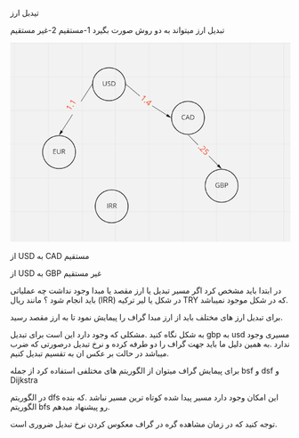 تیدبل ارز

 تبدیل ارز میتواند به   دو روش صورت بگیرد  1-مستقیم 2-غیر مستقیم

![GitHub Logo](/Images/Untitled.png)


از USD  به CAD   مستقیم

از USD  به GBP   غیر مستقیم



در ابتدا باید مشخص کرد اگر مسیر تبدیل یا ارز مقصد یا مبدا وجود نداشت چه عملیاتی باید انجام شود ؟
مانند ریال (IRR) در شکل  یا لیر ترکیه TRY  که در شکل موجود نمیباشد. 


برای تبدیل  ارز های مختلف باید از ارز مبدا گراف را پیمایش نمود تا به ارز مقصد رسید.

به شکل نگاه کنید .مشکلی که وجود دارد این است برای تبدیل gbp به usd مسیری وجود ندارد .به همین دلیل ما باید جهت گراف را دو طرفه  کرده و نرخ تبدیل درصورتی که ضرب میباشد در حالت بر عکس ان به تقسیم تبدیل کنیم.

برای پیمایش گراف میتوان از الگوریتم های مختلفی استفاده کرد از جمله bsf و dsf و Dijkstra

در الگوریتم dfs  این امکان وجود دارد مسیر پیدا شده کوتاه ترین مسیر نباشد .که بنده الگوریتم bfs رو پیشنهاد میدهم.


توجه کنید که در زمان مشاهده گره در گراف معکوس کردن نرخ تبدیل ضروری است.
